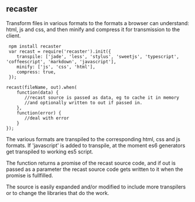 recaster
----------

Transform files in various formats to the formats a browser can
understand: html, js and css, and then minify and compress it for
transmission to the client.

	 npm install recaster
	 var recast = require('recaster').init({
		transpile: ['jade', 'less', 'stylus', 'sweetjs', 'typescript', 'coffeescript', 'markdown', 'javascript'],
		minify: ['js', 'css', 'html'],
		compress: true,
     });

    recast(fileName, out).when(
		function(data) {
		   //recast source is passed as data, eg to cache it in memory 
		   //and optionally written to out if passed in.
		},
		function(error) {
		   //deal with error
		}
    });
	
The various formats are transpiled to the corresponding html, css and
js formats. If 'javascript' is added to transpile, at the moment es6
generators get transpiled to working es5 script.

The function returns a promise of the recast source code, and if out is
passed as a parameter the recast source code gets written to it when the
promise is fullfilled.

The source is easily expanded and/or modified to include more
transpilers or to change the libraries that do the work.
